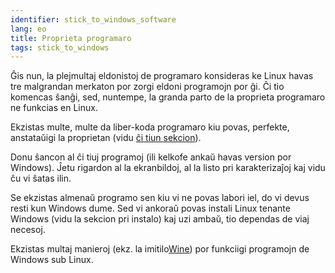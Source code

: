 ```yaml
---
identifier: stick_to_windows_software
lang: eo
title: Proprieta programaro
tags: stick_to_windows
---
```


Ĝis nun, la plejmultaj eldonistoj de programaro konsideras ke Linux havas tre malgrandan merkaton por zorgi eldoni programojn por ĝi. Ĉi tio komencas ŝanĝi, sed, nuntempe, la granda parto de la proprieta programaro ne funkcias en Linux.

Ekzistas multe, multe da liber-koda programaro kiu povas, perfekte, anstataŭigi la proprietan (vidu <a href="/items/warez">ĉi tiun sekcion</a>).

Donu ŝancon al ĉi tiuj programoj (ili kelkofe ankaŭ havas version por Windows). Ĵetu rigardon al la ekranbildoj, al la listo pri karakterizaĵoj kaj vidu ĉu vi ŝatas ilin.

Se ekzistas almenaŭ programo sen kiu vi ne povas labori iel, do vi devus resti kun Windows dume. Sed vi ankoraŭ povas instali Linux tenante Windows (vidu la sekcion pri instalo) kaj uzi ambaŭ, tio dependas de viaj necesoj.

Ekzistas multaj manieroj (ekz. la imitilo<a href="http://www.winehq.org">Wine</a>) por funkciigi programojn de Windows sub Linux.

